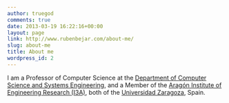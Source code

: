 ```yaml
---
author: truegod
comments: true
date: 2013-03-19 16:22:16+00:00
layout: page
link: http://www.rubenbejar.com/about-me/
slug: about-me
title: About me
wordpress_id: 2
---
```


I am a Professor of Computer Science at the [Department of Computer Science and Systems Engineering](http://diis.unizar.es), and a Member of the [Aragón Institute of Engineering Research (I3A)](https://i3a.unizar.es), both of the [Universidad Zaragoza](http://www.unizar.es), Spain.
